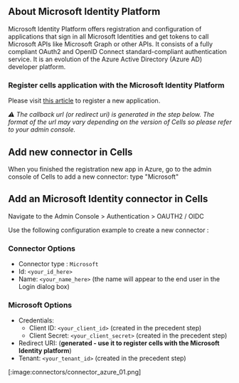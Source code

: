 ## About Microsoft Identity Platform

Microsoft Identity Platform offers registration and configuration of applications that sign in all Microsoft Identities and get tokens to call Microsoft APIs like Microsoft Graph or other APIs. It consists of a fully compliant OAuth2 and OpenID Connect standard-compliant authentication service. It is an evolution of the Azure Active Directory (Azure AD) developer platform.

### Register cells application with the Microsoft Identity Platform
Please visit [this article](https://docs.microsoft.com/en-us/graph/auth-register-app-v2) to register a new application.

*:warning: The callback url (or redirect uri) is generated in the step below. The format of the url may vary depending on the version of Cells so please refer to your admin console.*

## Add new connector in Cells
When you finished the registration new app in Azure, go to the admin console of Cells to add a new connector: type "Microsoft"

## Add an Microsoft Identity connector in Cells

Navigate to the Admin Console > Authentication > OAUTH2 / OIDC

Use the following configuration example to create a new connector :

### Connector Options
- Connector type : ```Microsoft```
- Id: ```<your_id_here>```
- Name: ```<your_name_here>``` (the name will appear to the end user in the Login dialog box)

### Microsoft Options
- Credentials:
  - Client ID: ```<your_client_id>``` (created in the precedent step)
  - Client Secret: ```<your_client_secret>``` (created in the precedent step)
- Redirect URI: (**generated - use it to register cells with the Microsoft Identity platform**)
- Tenant: ```<your_tenant_id>``` (created in the precedent step)

[:image:connectors/connector_azure_01.png]